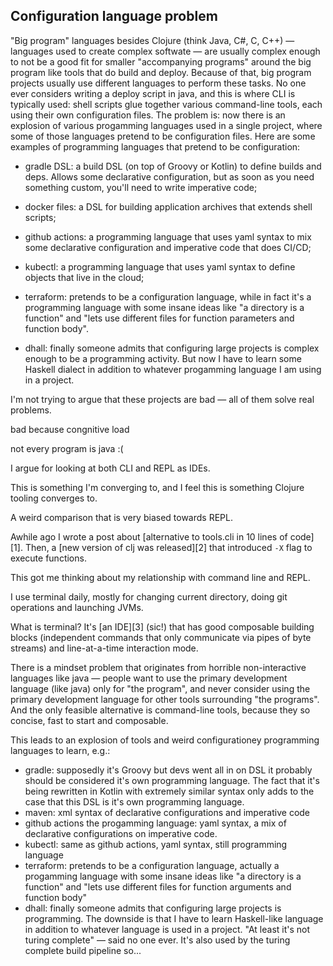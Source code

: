 
## Configuration language problem

"Big program" languages besides Clojure (think Java, C#, C, C++) — languages used to create complex softwate — are usually complex enough to not be a good fit for smaller "accompanying programs" around the big program like tools that do build and deploy. Because of that, big program projects usually use different languages to perform these tasks. No one ever considers writing a deploy script in java, and this is where CLI is typically used: shell scripts glue together various command-line tools, each using their own configuration files. The problem is: now there is an explosion of various progamming languages used in a single project, where some of those languages pretend to be configuration files. Here are some examples of programming languages that pretend to be configuration:
- gradle DSL: a build DSL (on top of Groovy or Kotlin) to define builds and deps. Allows some declarative configuration, but as soon as you need something custom, you'll need to write imperative code;
- docker files: a DSL for building application archives that extends shell scripts;
- github actions: a programming language that uses yaml syntax to mix some declarative configuration and imperative code that does CI/CD;
- kubectl: a programming language that uses yaml syntax to define objects that live in the cloud;
- terraform: pretends to be a configuration language, while in fact it's a programming language with some insane ideas like "a directory is a function" and "lets use different files for function parameters and function body".


- dhall: finally someone admits that configuring large projects is complex enough to be a programming activity. But now I have to learn some Haskell dialect in addition to whatever progamming language I am using in a project.

I'm not trying to argue that these projects are bad — all of them solve real problems. 



bad because congnitive load

not every program is java :(

I argue for looking at both CLI and REPL as IDEs.

This is something I'm converging to, and I feel this is something Clojure tooling converges to.

A weird comparison that is very biased towards REPL.

Awhile ago I wrote a post about [alternative to tools.cli in 10 lines of code][1]. Then, a [new version of clj was released][2] that introduced `-X` flag to execute functions. 

This got me thinking about my relationship with command line and REPL. 

I use terminal daily, mostly for changing current directory, doing git operations and launching JVMs. 

What is terminal? It's [an IDE][3] (sic!) that has good composable building blocks (independent commands that only communicate via pipes of byte streams) and line-at-a-time interaction mode.

There is a mindset problem that originates from horrible non-interactive languages like java — people want to use the primary development language (like java) only for "the program", and never consider using the primary development language for other tools surrounding "the programs". And the only feasible alternative is command-line tools, because they so concise, fast to start and composable.

This leads to an explosion of tools and weird configurationey programming languages to learn, e.g.:
- gradle: supposedly it's Groovy but devs went all in on DSL it probably should be considered it's own programming language. The fact that it's being rewritten in Kotlin with extremely similar syntax only adds to the case that this DSL is it's own programming language.
- maven: xml syntax of declarative configurations and imperative code
- github actions the progamming language: yaml syntax, a mix of declarative configurations on imperative code.
- kubectl: same as github actions, yaml syntax, still programming language
- terraform: pretends to be a configuration language, actually a progamming language with some insane ideas like "a directory is a function" and "lets use different files for function arguments and function body"
- dhall: finally someone admits that configuring large projects is programming. The downside is that I have to learn Haskell-like language in addition to whatever language is used in a project. "At least it's not turing complete" — said no one ever. It's also used by the turing complete build pipeline so...
